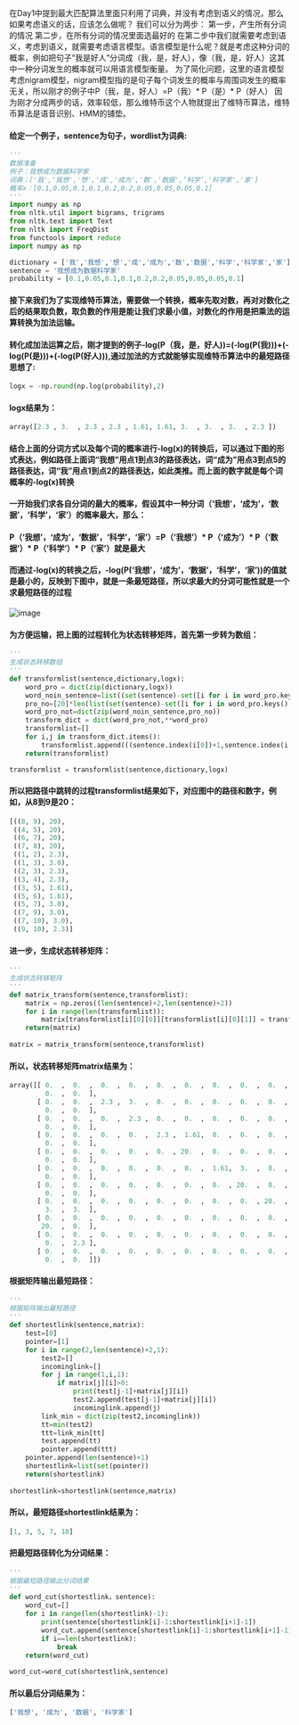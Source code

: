
在Day1中提到最大匹配算法里面只利用了词典，并没有考虑到语义的情况，那么如果考虑语义的话，应该怎么做呢？
我们可以分为两步：
第一步，产生所有分词的情况
第二步，在所有分词的情况里面选最好的
在第二步中我们就需要考虑到语义，考虑到语义，就需要考虑语言模型。语言模型是什么呢？就是考虑这种分词的概率，例如把句子“我是好人”分词成（我，是，好人），像（我，是，好人）这其中一种分词发生的概率就可以用语言模型衡量。
为了简化问题，这里的语言模型考虑nigram模型，nigram模型指的是句子每个词发生的概率与周围词发生的概率无关，所以刚才的例子中P（我，是，好人）=P（我）* P（是）* P（好人）
因为刚才分成两步的话，效率较低，那么维特币这个人物就提出了维特币算法，维特币算法是语音识别、HMM的铺垫。

#### 给定一个例子，sentence为句子，wordlist为词典:
```python
'''
数据准备
例子：我想成为数据科学家
词典：['我','我想','想','成','成为','数','数据',‘科学’,'科学家','家']
概率x：[0.1,0.05,0.1,0.1,0.2,0.2,0.05,0.05,0.05,0.1]
'''
import numpy as np
from nltk.util import bigrams, trigrams
from nltk.text import Text
from nltk import FreqDist
from functools import reduce
import numpy as np

dictionary = ['我','我想','想','成','成为','数','数据','科学','科学家','家']
sentence = '我想成为数据科学家'
probability = [0.1,0.05,0.1,0.1,0.2,0.2,0.05,0.05,0.05,0.1]
```

#### 接下来我们为了实现维特币算法，需要做一个转换，概率先取对数，再对对数化之后的结果取负数，取负数的作用是能让我们求最小值，对数化的作用是把乘法的运算转换为加法运输。
#### 转化成加法运算之后，刚才提到的例子-log(P（我，是，好人))=(-log(P(我)))+(-log(P(是)))+(-log(P(好人))),通过加法的方式就能够实现维特币算法中的最短路径思想了:

```python
logx = -np.round(np.log(probability),2)
```
#### logx结果为：
```python
array([2.3 , 3.  , 2.3 , 2.3 , 1.61, 1.61, 3.  , 3.  , 3.  , 2.3 ])
```

#### 结合上面的分词方式以及每个词的概率进行-log(x)的转换后，可以通过下图的形式表达，例如路径上面词“我想”用点1到点3的路径表达，词“成为”用点3到点5的路径表达，词“我”用点1到点2的路径表达，如此类推。而上面的数字就是每个词概率的-log(x)转换
#### 一开始我们求各自分词的最大的概率，假设其中一种分词（‘我想’，‘成为’，‘数据’，‘科学’，‘家’）的概率最大，那么：
#### P（‘我想’，‘成为’，‘数据’，‘科学’，‘家’）=P（‘我想’）* P（‘成为’）* P（‘数据’）* P（‘科学’）* P（‘家’）就是最大
#### 而通过-log(x)的转换之后，-log(P(‘我想’，‘成为’，‘数据’，‘科学’，‘家’))的值就是最小的，反映到下图中，就是一条最短路径，所以求最大的分词可能性就是一个求最短路径的过程

![image](https://github.com/XueRenJing/Python-NLP-LEARNING/raw/master/viterbi.png)

#### 为方便运输，把上图的过程转化为状态转移矩阵，首先第一步转为数组：
```python
'''
生成状态转移数组
'''
def transformlist(sentence,dictionary,logx):
    word_pro = dict(zip(dictionary,logx))
    word_noin_sentence=list((set(sentence)-set([i for i in word_pro.keys() if len(i)==1])))
    pro_no=[20]*len(list(set(sentence)-set([i for i in word_pro.keys() if len(i)==1])))
    word_pro_not=dict(zip(word_noin_sentence,pro_no))
    transform_dict = dict(word_pro_not,**word_pro)
    transformlist=[]
    for i,j in transform_dict.items():
        transformlist.append(((sentence.index(i[0])+1,sentence.index(i[-1])+2),j))
    return(transformlist)

transformlist = transformlist(sentence,dictionary,logx) 
```
#### 所以把路径中跳转的过程transformlist结果如下，对应图中的路径和数字，例如，从8到9是20：
```python
[((8, 9), 20),
 ((4, 5), 20),
 ((6, 7), 20),
 ((7, 8), 20),
 ((1, 2), 2.3),
 ((1, 3), 3.0),
 ((2, 3), 2.3),
 ((3, 4), 2.3),
 ((3, 5), 1.61),
 ((5, 6), 1.61),
 ((5, 7), 3.0),
 ((7, 9), 3.0),
 ((7, 10), 3.0),
 ((9, 10), 2.3)]
```


#### 进一步，生成状态转移矩阵：
```python
'''
生成状态转移矩阵
'''    
def matrix_transform(sentence,transformlist):
    matrix = np.zeros((len(sentence)+2,len(sentence)+2))
    for i in range(len(transformlist)):
        matrix[transformlist[i][0][0]][transformlist[i][0][1]] = transformlist[i][1]
    return(matrix)
    
matrix = matrix_transform(sentence,transformlist)  
```

#### 所以，状态转移矩阵matrix结果为：
```python
array([[ 0.  ,  0.  ,  0.  ,  0.  ,  0.  ,  0.  ,  0.  ,  0.  ,  0.  ,
         0.  ,  0.  ],
       [ 0.  ,  0.  ,  2.3 ,  3.  ,  0.  ,  0.  ,  0.  ,  0.  ,  0.  ,
         0.  ,  0.  ],
       [ 0.  ,  0.  ,  0.  ,  2.3 ,  0.  ,  0.  ,  0.  ,  0.  ,  0.  ,
         0.  ,  0.  ],
       [ 0.  ,  0.  ,  0.  ,  0.  ,  2.3 ,  1.61,  0.  ,  0.  ,  0.  ,
         0.  ,  0.  ],
       [ 0.  ,  0.  ,  0.  ,  0.  ,  0.  , 20.  ,  0.  ,  0.  ,  0.  ,
         0.  ,  0.  ],
       [ 0.  ,  0.  ,  0.  ,  0.  ,  0.  ,  0.  ,  1.61,  3.  ,  0.  ,
         0.  ,  0.  ],
       [ 0.  ,  0.  ,  0.  ,  0.  ,  0.  ,  0.  ,  0.  , 20.  ,  0.  ,
         0.  ,  0.  ],
       [ 0.  ,  0.  ,  0.  ,  0.  ,  0.  ,  0.  ,  0.  ,  0.  , 20.  ,
         3.  ,  3.  ],
       [ 0.  ,  0.  ,  0.  ,  0.  ,  0.  ,  0.  ,  0.  ,  0.  ,  0.  ,
        20.  ,  0.  ],
       [ 0.  ,  0.  ,  0.  ,  0.  ,  0.  ,  0.  ,  0.  ,  0.  ,  0.  ,
         0.  ,  2.3 ],
       [ 0.  ,  0.  ,  0.  ,  0.  ,  0.  ,  0.  ,  0.  ,  0.  ,  0.  ,
         0.  ,  0.  ]])
```

#### 根据矩阵输出最短路径：
```python
'''
根据矩阵输出最短路径
'''
def shortestlink(sentence,matrix):
    test=[0]
    pointer=[1]    
    for i in range(2,len(sentence)+2,1):
        test2=[]
        incominglink=[]
        for j in range(1,i,1):
            if matrix[j][i]>0:
                print(test[j-1]+matrix[j][i])
                test2.append(test[j-1]+matrix[j][i])
                incominglink.append(j)
        link_min = dict(zip(test2,incominglink))    
        tt=min(test2)
        ttt=link_min[tt]
        test.append(tt)
        pointer.append(ttt)
    pointer.append(len(sentence)+1)
    shortestlink=list(set(pointer))
    return(shortestlink)
    
shortestlink=shortestlink(sentence,matrix)
```
#### 所以，最短路径shortestlink结果为：
```python
[1, 3, 5, 7, 10]
```

#### 把最短路径转化为分词结果：
```python
'''
根据最短路径输出分词结果
'''
def word_cut(shortestlink，sentence):
    word_cut=[]
    for i in range(len(shortestlink)-1):
        print(sentence[shortestlink[i]-1:shortestlink[i+1]-1])
        word_cut.append(sentence[shortestlink[i]-1:shortestlink[i+1]-1])
        if i==len(shortestlink):
            break
    return(word_cut)
    
word_cut=word_cut(shortestlink,sentence)
```

#### 所以最后分词结果为：
```python
['我想', '成为', '数据', '科学家']
```





